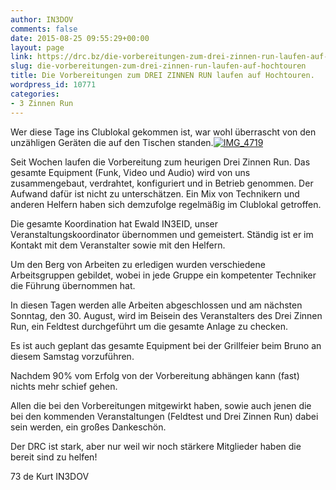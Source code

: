 ```yaml
---
author: IN3DOV
comments: false
date: 2015-08-25 09:55:29+00:00
layout: page
link: https://drc.bz/die-vorbereitungen-zum-drei-zinnen-run-laufen-auf-hochtouren/
slug: die-vorbereitungen-zum-drei-zinnen-run-laufen-auf-hochtouren
title: Die Vorbereitungen zum DREI ZINNEN RUN laufen auf Hochtouren.
wordpress_id: 10771
categories:
- 3 Zinnen Run
---
```


Wer diese Tage ins Clublokal gekommen ist, war wohl überrascht von den unzähligen Geräten die auf den Tischen standen.[![IMG_4719](https://drc.bz/wp-content/uploads/2015/08/IMG_4719-1024x768.jpg)](https://drc.bz/wp-content/uploads/2015/08/IMG_4719.jpg)

Seit Wochen laufen die Vorbereitung zum heurigen Drei Zinnen Run. Das gesamte Equipment (Funk, Video und Audio) wird von uns zusammengebaut, verdrahtet, konfiguriert und in Betrieb genommen. Der Aufwand dafür ist nicht zu unterschätzen. Ein Mix von Technikern und anderen Helfern haben sich demzufolge regelmäßig im Clublokal getroffen.

Die gesamte Koordination hat Ewald IN3EID, unser Veranstaltungskoordinator übernommen und gemeistert. Ständig ist er im Kontakt mit dem Veranstalter sowie mit den Helfern.

Um den Berg von Arbeiten zu erledigen wurden verschiedene Arbeitsgruppen gebildet, wobei in jede Gruppe ein kompetenter Techniker die Führung übernommen hat.

In diesen Tagen werden alle Arbeiten abgeschlossen und am nächsten Sonntag, den 30. August, wird im Beisein des Veranstalters des Drei Zinnen Run, ein Feldtest durchgeführt um die gesamte Anlage zu checken.

Es ist auch geplant das gesamte Equipment bei der Grillfeier beim Bruno an diesem Samstag vorzuführen.

Nachdem 90% vom Erfolg von der Vorbereitung abhängen kann (fast) nichts mehr schief gehen.

Allen die bei den Vorbereitungen mitgewirkt haben, sowie auch jenen die bei den kommenden Veranstaltungen (Feldtest und Drei Zinnen Run) dabei sein werden, ein großes Dankeschön.

Der DRC ist stark, aber nur weil wir noch stärkere Mitglieder haben die bereit sind zu helfen!

73 de Kurt IN3DOV
